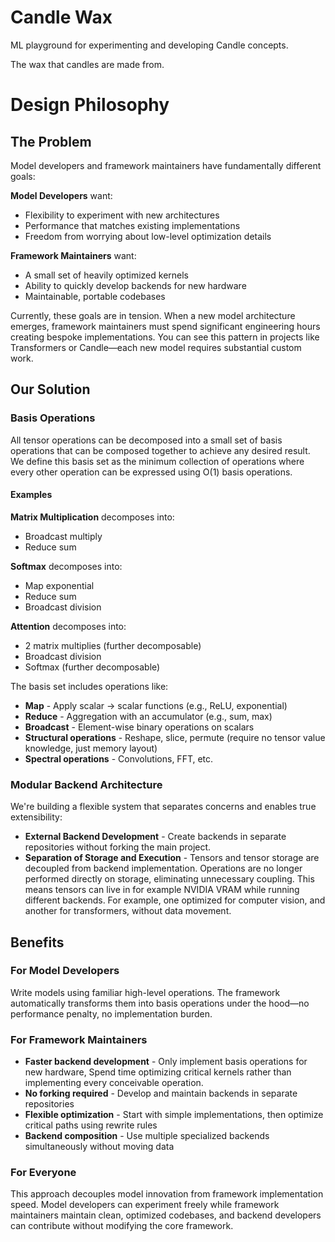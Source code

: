 # Candle Wax

ML playground for experimenting and developing Candle concepts.

The wax that candles are made from.

# Design Philosophy

## The Problem

Model developers and framework maintainers have fundamentally different goals:

**Model Developers** want:
- Flexibility to experiment with new architectures
- Performance that matches existing implementations
- Freedom from worrying about low-level optimization details

**Framework Maintainers** want:
- A small set of heavily optimized kernels
- Ability to quickly develop backends for new hardware
- Maintainable, portable codebases

Currently, these goals are in tension. When a new model architecture emerges, framework maintainers must spend significant engineering hours creating bespoke implementations. You can see this pattern in projects like Transformers or Candle—each new model requires substantial custom work.

## Our Solution

### Basis Operations

All tensor operations can be decomposed into a small set of basis operations that can be composed together to achieve any desired result. We define this basis set as the minimum collection of operations where every other operation can be expressed using O(1) basis operations.

#### Examples

**Matrix Multiplication** decomposes into:
- Broadcast multiply
- Reduce sum

**Softmax** decomposes into:
- Map exponential
- Reduce sum
- Broadcast division

**Attention** decomposes into:
- 2 matrix multiplies (further decomposable)
- Broadcast division
- Softmax (further decomposable)

The basis set includes operations like:
- **Map** - Apply scalar → scalar functions (e.g., ReLU, exponential)
- **Reduce** - Aggregation with an accumulator (e.g., sum, max)
- **Broadcast** - Element-wise binary operations on scalars
- **Structural operations** - Reshape, slice, permute (require no tensor value knowledge, just memory layout)
- **Spectral operations** - Convolutions, FFT, etc.

### Modular Backend Architecture

We're building a flexible system that separates concerns and enables true extensibility:

- **External Backend Development** - Create backends in separate repositories without forking the main project.
- **Separation of Storage and Execution** - Tensors and tensor storage are decoupled from backend implementation. Operations are no longer performed directly on storage, eliminating unnecessary coupling. This means tensors can live in for example NVIDIA VRAM while running different backends. For example, one optimized for computer vision, and another for transformers, without data movement.

## Benefits

### For Model Developers
Write models using familiar high-level operations. The framework automatically transforms them into basis operations under the hood—no performance penalty, no implementation burden.

### For Framework Maintainers
- **Faster backend development** - Only implement basis operations for new hardware, Spend time optimizing critical kernels rather than implementing every conceivable operation.
- **No forking required** - Develop and maintain backends in separate repositories
- **Flexible optimization** - Start with simple implementations, then optimize critical paths using rewrite rules
- **Backend composition** - Use multiple specialized backends simultaneously without moving data

### For Everyone
This approach decouples model innovation from framework implementation speed. Model developers can experiment freely while framework maintainers maintain clean, optimized codebases, and backend developers can contribute without modifying the core framework.